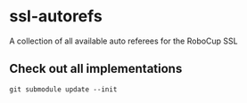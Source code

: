 # ssl-autorefs
A collection of all available auto referees for the RoboCup SSL

## Check out all implementations
```
git submodule update --init
```
